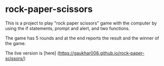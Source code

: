 # rock-paper-scissors
This is a project to play "rock paper scissors" game with the computer
by using the if statements, prompt and alert, and two functions.

The game has 5 rounds and at the end reports the result and the winner of the game.

The live version is [here] (https://gaukhar008.github.io/rock-paper-scissors/) 
